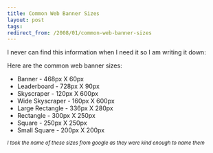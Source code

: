 ```yaml
---
title: Common Web Banner Sizes
layout: post
tags:
redirect_from: /2008/01/common-web-banner-sizes
---
```


<p>I never can find this information when I need it so I am writing it down&#58;</p>
<p>Here are the common web banner sizes&#58;</p>
<ul>
<li>Banner - 468px X 60px</li>
<li>Leaderboard - 728px X 90px</li>
<li>Skyscraper - 120px X 600px</li>
<li>Wide Skyscraper - 160px X 600px</li>
<li>Large Rectangle - 336px X 280px</li>
<li>Rectangle - 300px X 250px</li>
<li>Square - 250px X 250px</li>
<li>Small Square - 200px X 200px</li>
</ul>
<small><em>I took the name of these sizes from google as they were kind enough to name them</em></small>